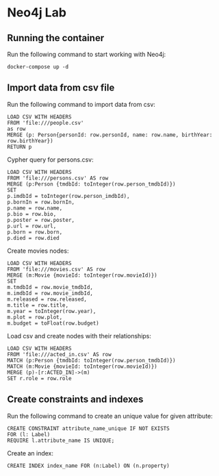 # Neo4j Lab

## Running the container

Run the following command to start working with Neo4j:

    docker-compose up -d

## Import data from csv file

Run the following command to import data from csv:

    LOAD CSV WITH HEADERS
    FROM 'file:///people.csv'
    as row
    MERGE (p: Person{personId: row.personId, name: row.name, birthYear: row.birthYear})
    RETURN p

Cypher query for persons.csv:

    LOAD CSV WITH HEADERS
    FROM 'file:///persons.csv' AS row
    MERGE (p:Person {tmdbId: toInteger(row.person_tmdbId)})
    SET
    p.imdbId = toInteger(row.person_imdbId),
    p.bornIn = row.bornIn,
    p.name = row.name,
    p.bio = row.bio,
    p.poster = row.poster,
    p.url = row.url,
    p.born = row.born,
    p.died = row.died

Create movies nodes:

    LOAD CSV WITH HEADERS
    FROM 'file:///movies.csv' AS row
    MERGE (m:Movie {movieId: toInteger(row.movieId)})
    SET
    m.tmdbId = row.movie_tmdbId,
    m.imdbId = row.movie_imdbId,
    m.released = row.released,
    m.title = row.title,
    m.year = toInteger(row.year),
    m.plot = row.plot,
    m.budget = toFloat(row.budget)

Load csv and create nodes with their relationships:

    LOAD CSV WITH HEADERS
    FROM 'file:///acted_in.csv' AS row
    MATCH (p:Person {tmdbId: toInteger(row.person_tmdbId)})
    MATCH (m:Movie {movieId: toInteger(row.movieId)})
    MERGE (p)-[r:ACTED_IN]->(m)
    SET r.role = row.role

## Create constraints and indexes

Run the following command to create an unique value for given attribute:

    CREATE CONSTRAINT attribute_name_unique IF NOT EXISTS
    FOR (l: Label)
    REQUIRE l.attribute_name IS UNIQUE;

Create an index:

    CREATE INDEX index_name FOR (n:Label) ON (n.property)
